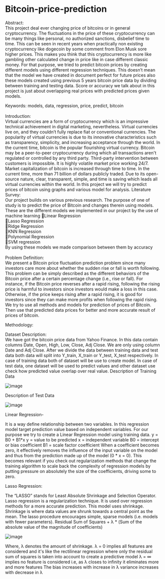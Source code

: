 # Bitcoin-price-prediction

Abstract:<br />
This project deal ever changing price of bitcoins or in general cryptocurrency. The fluctuations in the price of these cryptocurrency can be many things like personal, no authorized sanctions, disbelief time to time. This can be seen in recent years when practically non existing cryptocurrency like dogecoin by some comment from Elon Musk sore higher prices. This makes you think that this cryptocurrency is more like gambling other calculated change in price like in case different classic money. For that purpose, we tried to predict bitcoin prices by creating different models using different regression techniques.
This doesn’t mean that the model we have created in document perfect for future prices also these models created using previous 5 years bitcoin price data by dividing between training and testing data. Score or accuracy we talk about in this project is just about overlapping real prices with predicted prices given models.

Keywords: models, data, regression, price, predict, bitcoin<br /><br />
Introduction:<br />
Virtual currencies are a form of cryptocurrency which is an impressive technical achievement in digital marketing, nevertheless. Virtual currencies live on, and they couldn’t fully replace fiat or conventional currencies. The popularity of virtual currencies is due to its innovative characteristics such as transparency, simplicity, and increasing acceptance through the world. In the current time, bitcoin is the popular flourishing virtual currency. Bitcoin may be a peer-to-peer cryptocurrency during which all transactions aren't regulated or controlled by any third party. Third-party intervention between customers is impossible. It is highly volatile market price working 24/7. Market capitalization of bitcoin is increased through time to time. In the current time, more than 71 billion of dollars publicly traded. Due to its open-source nature, clear, transparent, simple, and time is saving which leads all virtual currencies within the world. In this project we will try to predict prices of bitcoin using graphs and various model for analysis.
Literature Survey:<br />
Our project builds on various previous research. The purpose of one of study is to predict the price of Bitcoin and changes therein using models.
These are the different models we implemented in our project by the use of machine learning
Linear Regression<br />
Lasso Regression<br />
Ridge Regression<br />
KNN Regression<br />
Polynomial Regression<br />
SVM regression<br />
By using these models we made comparison between them by accuracy<br /><br />
Problem Definition:<br />
We present a Bitcoin price fluctuation prediction problem since many investors care more about whether the sudden rise or fall is worth following. This problem can be simply described as the different behaviors of the Bitcoin price after a certain percentage change (i.e., rise or fall). For instance, if the Bitcoin price reverses after a rapid rising, following the rising price is harmful to investors since investors would make a loss in this case. Otherwise, if the price keeps rising after a rapid rising, it is good for investors since they can make more profits when following the rapid rising. We try to use all methods and models for prediction of prices of Bitcoin. Then use that predicted data prices for better and more accurate result of prices of bitcoin.

Methodology:<br />

Dataset Description:<br />
We have got the bitcoin price data from Yahoo Finance. In this data contain columns Date, Open, High, Low, Close, Adj Close. We are only using column Date and Adj Close. After we divide the data between training data and test data both data will split into Y_train, X_train or Y_test, X_test respectively. In case of training data both of dataset will be use to create model. In case of test data, one dataset will be used to predict values and other dataset use check how predicted value overlap over real value.
Description of Training Data

![image](https://user-images.githubusercontent.com/72352984/130312752-baf29494-92c5-44dc-8035-4585987930e2.png)

Description of Test Data

![image](https://user-images.githubusercontent.com/72352984/130312758-462ec850-5e2a-4cde-a255-84d7b6906dd2.png)

Linear Regression-

It is a way define relationship between two variables. In this regression model target prediction value based on independent variables. For our purpose we try to create a Linear Regression model using training data. 
y = B0 + B1*x
y = value to be predicted
x = independent variable
B0 = intercept or bias coefficient
B1 = scale factor coefficient
When a coefficient becomes zero, it effectively removes the influence of the input variable on the model and thus from the prediction made up of the model (0 * x = 0). This becomes relevant if you check out regularization methods that change the training algorithm to scale back the complexity of regression models by putting pressure on absolutely the size of the coefficients, driving some to zero.

Lasso Regression:

The “LASSO” stands for Least Absolute Shrinkage and Selection Operator. Lasso regression is a regularization technique. It is used over regression methods for a more accurate prediction. This model uses shrinkage. Shrinkage is where data values are shrunk towards a central point as the mean. The lasso procedure encourages simple, sparse models (i.e. models with fewer parameters).
Residual Sum of Squares + λ * (Sum of the absolute value of the magnitude of coefficients)

![image](https://user-images.githubusercontent.com/72352984/130312791-c7843e97-2e28-4ed5-aebd-35c884b49507.png)


Where,
λ denotes the amount of shrinkage.
λ = 0 implies all features are considered and it's like the rectilinear regression where only the residual sum of squares is taken into account to create a predictive model
λ = ∞ implies no feature is considered i.e, as λ closes to infinity it eliminates more and more features
The bias increases with increase in λ
variance increases with decrease in λ

